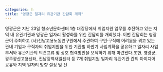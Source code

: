 ```yaml
---
categories: h
title: "영광군 일자리 유관기관 간담회 개최"
---
```

영광군은 지난 23일 청소년문화센터 1층 대강당에서 취업지원 업무를 추진하고 있는 지역 내 유관기관과 영광군 일자리 활성화를 위한 간담회를 개최했다. 이번 간담회는 영광군이 주최하고 (사)전남고용노동연구원에서 주관하여 구인·구직에 어려움을 겪고 있는 관내 기업과 구직자의 취업지원을 위한 기관별 하반기 사업계획을 공유하고 일자리 사업부서와 유관기관의 의견교류 및 상호 협력방안을 모색하기 위해 마련됐다.또한, 영광군, 광주광산고용센터, 전남광역새일센터 등 7개 취업지원 일자리 유관기관 간의 아이디어 공유와 지역 일자리 방향 설정 및 신
